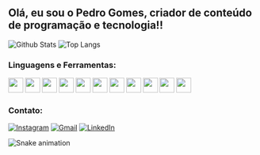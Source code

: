 ## Olá, eu sou o Pedro Gomes, criador de conteúdo de programação e tecnologia!!

![Github Stats](https://github-readme-stats.vercel.app/api?username=PeuGomes&show_icons=true&theme=dracula&include_all_commits=true&count_private=true)
![Top Langs](https://github-readme-stats.vercel.app/api/top-langs/?username=PeuGomes&layout=compact&langs_count=7&theme=dracula)

### Linguagens e Ferramentas:
<img src="https://cdn.jsdelivr.net/gh/devicons/devicon/icons/html5/html5-original-wordmark.svg" height="30" />
<img src="https://cdn.jsdelivr.net/gh/devicons/devicon/icons/css3/css3-original-wordmark.svg" height="30" />
<img src="https://cdn.jsdelivr.net/gh/devicons/devicon/icons/javascript/javascript-original.svg" height="30" />
<img src="https://cdn.jsdelivr.net/gh/devicons/devicon/icons/typescript/typescript-original.svg" height="30" />
<img src="https://cdn.jsdelivr.net/gh/devicons/devicon/icons/nodejs/nodejs-original-wordmark.svg" height="30" />
<img src="https://cdn.jsdelivr.net/gh/devicons/devicon/icons/react/react-original-wordmark.svg" height="30" />
<img src="https://cdn.jsdelivr.net/gh/devicons/devicon/icons/python/python-original-wordmark.svg" height="30" />
<img src="https://cdn.jsdelivr.net/gh/devicons/devicon/icons/csharp/csharp-original.svg" height="30" />
<img src="https://cdn.jsdelivr.net/gh/devicons/devicon/icons/java/java-original-wordmark.svg" height="30" />
<img src="https://cdn.jsdelivr.net/gh/devicons/devicon/icons/spring/spring-plain-wordmark.svg" height="30" />
<img src="https://cdn.jsdelivr.net/gh/devicons/devicon/icons/mysql/mysql-original-wordmark.svg" height="30" />

### Contato:
[![Instagram](https://img.shields.io/badge/-Instagram-%23E4405F?style=for-the-badge&logo=instagram&logoColor=white)](https://www.instagram.com/pedro_ivo_88/)
[![Gmail](https://img.shields.io/badge/-Gmail-%23333?style=for-the-badge&logo=gmail&logoColor=white)](mailto:pedroivobarretogomes26@gmail.com)
[![LinkedIn](https://img.shields.io/badge/-LinkedIn-%230077B5?style=for-the-badge&logo=linkedin&logoColor=white)](https://www.linkedin.com/in/pedro-ivo-barreto-gomes-a313b51b9/)

![Snake animation](https://github.com/PeuGomes/PeuGomes/blob/output/github-contribution-grid-snake.svg)

